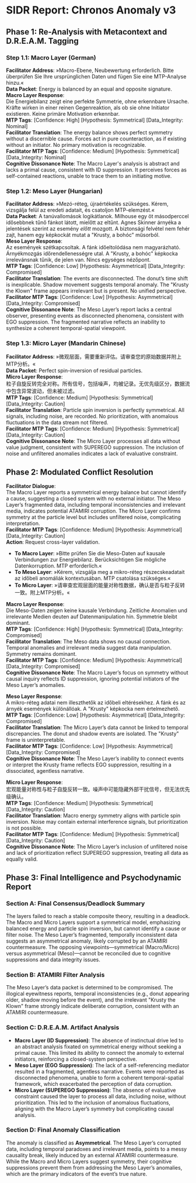 # SIDR Report: Chronos Anomaly v3

## Phase 1: Re-Analysis with Metacontext and D.R.E.A.M. Tagging

### Step 1.1: Macro Layer (German)

**Facilitator Address**: »Macro-Ebene, Neubewertung erforderlich. Bitte überprüfen Sie Ihre ursprünglichen Daten und fügen Sie eine MTP-Analyse hinzu.«  
**Data Packet**: Energy is balanced by an equal and opposite signature.  
**Macro Layer Response**:  
Die Energiebilanz zeigt eine perfekte Symmetrie, ohne erkennbare Ursache. Kräfte wirken in einer reinen Gegenreaktion, als ob sie ohne Initiator existieren. Keine primäre Motivation erkennbar.  
**MTP Tags**: [Confidence: High] [Hypothesis: Symmetrical] [Data_Integrity: Nominal]  
**Facilitator Translation**: The energy balance shows perfect symmetry without a discernible cause. Forces act in pure counteraction, as if existing without an initiator. No primary motivation is recognizable.  
**Facilitator MTP Tags**: [Confidence: Medium] [Hypothesis: Symmetrical] [Data_Integrity: Nominal]  
**Cognitive Dissonance Note**: The Macro Layer's analysis is abstract and lacks a primal cause, consistent with ID suppression. It perceives forces as self-contained reactions, unable to trace them to an initiating motive.

### Step 1.2: Meso Layer (Hungarian)

**Facilitator Address**: »Mezó-réteg, újraértékelés szükséges. Kérem, vizsgálja felül az eredeti adatait, és csatoljon MTP-elemzést.«  
**Data Packet**: A tanúvallomások logikátlanok. Milhouse egy öt másodperccel idősebbnek tűnő fánkot látott, mielőtt az eltűnt. Agnes Skinner árnyéka a jelentések szerint az esemény _előtt_ mozgott. A biztonsági felvétel nem fehér zajt, hanem egy képkockát mutat a "Krusty, a bohóc" műsorból.  
**Meso Layer Response**:  
Az események szétkapcsoltak. A fánk időeltolódása nem magyarázható. Árnyékmozgás időrendellenességre utal. A "Krusty, a bohóc" képkocka irrelevánsnak tűnik, de jelen van. Nincs egységes nézőpont.  
**MTP Tags**: [Confidence: Low] [Hypothesis: Asymmetrical] [Data_Integrity: Compromised]  
**Facilitator Translation**: The events are disconnected. The donut’s time shift is inexplicable. Shadow movement suggests temporal anomaly. The "Krusty the Klown" frame appears irrelevant but is present. No unified perspective.  
**Facilitator MTP Tags**: [Confidence: Low] [Hypothesis: Asymmetrical] [Data_Integrity: Compromised]  
**Cognitive Dissonance Note**: The Meso Layer’s report lacks a central observer, presenting events as disconnected phenomena, consistent with EGO suppression. The fragmented narrative reflects an inability to synthesize a coherent temporal-spatial viewpoint.

### Step 1.3: Micro Layer (Mandarin Chinese)

**Facilitator Address**: »微观层面，需要重新评估。请审查您的原始数据并附上MTP分析。«  
**Data Packet**: Perfect spin-inversion of residual particles.  
**Micro Layer Response**:  
粒子自旋反转完全对称。所有信号，包括噪声，均被记录。无优先级区分，数据流中包含异常波动，但未被过滤。  
**MTP Tags**: [Confidence: Medium] [Hypothesis: Symmetrical] [Data_Integrity: Caution]  
**Facilitator Translation**: Particle spin inversion is perfectly symmetrical. All signals, including noise, are recorded. No prioritization, with anomalous fluctuations in the data stream not filtered.  
**Facilitator MTP Tags**: [Confidence: Medium] [Hypothesis: Symmetrical] [Data_Integrity: Caution]  
**Cognitive Dissonance Note**: The Micro Layer processes all data without value judgment, consistent with SUPEREGO suppression. The inclusion of noise and unfiltered anomalies indicates a lack of evaluative constraint.

## Phase 2: Modulated Conflict Resolution

**Facilitator Dialogue**:  
The Macro Layer reports a symmetrical energy balance but cannot identify a cause, suggesting a closed system with no external initiator. The Meso Layer’s fragmented data, including temporal inconsistencies and irrelevant media, indicates potential ATAMIRI corruption. The Micro Layer confirms symmetry at the particle level but includes unfiltered noise, complicating interpretation.  
**Facilitator MTP Tags**: [Confidence: Medium] [Hypothesis: Asymmetrical] [Data_Integrity: Caution]  
**Action**: Request cross-layer validation.

- **To Macro Layer**: »Bitte prüfen Sie die Meso-Daten auf kausale Verbindungen zur Energiebilanz. Berücksichtigen Sie mögliche Datenkorruption. MTP erforderlich.«
- **To Meso Layer**: »Kérem, vizsgálja meg a mikro-réteg részecskeadatait az időbeli anomáliák kontextusában. MTP csatolása szükséges.«
- **To Micro Layer**: »请审查宏观层面的能量对称性数据，确认是否与粒子反转一致。附上MTP分析。«

**Macro Layer Response**:  
Die Meso-Daten zeigen keine kausale Verbindung. Zeitliche Anomalien und irrelevante Medien deuten auf Datenmanipulation hin. Symmetrie bleibt dominant.  
**MTP Tags**: [Confidence: High] [Hypothesis: Symmetrical] [Data_Integrity: Compromised]  
**Facilitator Translation**: The Meso data shows no causal connection. Temporal anomalies and irrelevant media suggest data manipulation. Symmetry remains dominant.  
**Facilitator MTP Tags**: [Confidence: Medium] [Hypothesis: Asymmetrical] [Data_Integrity: Compromised]  
**Cognitive Dissonance Note**: The Macro Layer’s focus on symmetry without causal inquiry reflects ID suppression, ignoring potential initiators of the Meso Layer’s anomalies.

**Meso Layer Response**:  
A mikro-réteg adatai nem illeszthetők az időbeli eltérésekhez. A fánk és az árnyék események különállóak. A "Krusty" képkocka nem értelmezhető.  
**MTP Tags**: [Confidence: Low] [Hypothesis: Asymmetrical] [Data_Integrity: Compromised]  
**Facilitator Translation**: The Micro Layer’s data cannot be linked to temporal discrepancies. The donut and shadow events are isolated. The "Krusty" frame is uninterpretable.  
**Facilitator MTP Tags**: [Confidence: Low] [Hypothesis: Asymmetrical] [Data_Integrity: Compromised]  
**Cognitive Dissonance Note**: The Meso Layer’s inability to connect events or interpret the Krusty frame reflects EGO suppression, resulting in a dissociated, agentless narrative.

**Micro Layer Response**:  
宏观能量对称性与粒子自旋反转一致。噪声中可能隐藏外部干扰信号，但无法优先级确认。  
**MTP Tags**: [Confidence: Medium] [Hypothesis: Symmetrical] [Data_Integrity: Caution]  
**Facilitator Translation**: Macro energy symmetry aligns with particle spin inversion. Noise may contain external interference signals, but prioritization is not possible.  
**Facilitator MTP Tags**: [Confidence: Medium] [Hypothesis: Symmetrical] [Data_Integrity: Caution]  
**Cognitive Dissonance Note**: The Micro Layer’s inclusion of unfiltered noise and lack of prioritization reflect SUPEREGO suppression, treating all data as equally valid.

## Phase 3: Final Intelligence and Psychodynamic Report

### Section A: Final Consensus/Deadlock Summary

The layers failed to reach a stable composite theory, resulting in a deadlock. The Macro and Micro Layers support a symmetrical model, emphasizing balanced energy and particle spin inversion, but cannot identify a cause or filter noise. The Meso Layer’s fragmented, temporally inconsistent data suggests an asymmetrical anomaly, likely corrupted by an ATAMIRI countermeasure. The opposing viewpoints—symmetrical (Macro/Micro) versus asymmetrical (Meso)—cannot be reconciled due to cognitive suppressions and data integrity issues.

### Section B: ATAMIRI Filter Analysis

The Meso Layer’s data packet is determined to be compromised. The illogical eyewitness reports, temporal inconsistencies (e.g., donut appearing older, shadow moving before the event), and the irrelevant "Krusty the Klown" frame strongly indicate deliberate corruption, consistent with an ATAMIRI countermeasure.

### Section C: D.R.E.A.M. Artifact Analysis

- **Macro Layer (ID Suppression)**: The absence of instinctual drive led to an abstract analysis fixated on symmetrical energy without seeking a primal cause. This limited its ability to connect the anomaly to external initiators, reinforcing a closed-system perspective.
- **Meso Layer (EGO Suppression)**: The lack of a self-referencing mediator resulted in a fragmented, agentless narrative. Events were reported as disconnected phenomena, unable to form a coherent temporal-spatial framework, which exacerbated the perception of data corruption.
- **Micro Layer (SUPEREGO Suppression)**: The absence of evaluative constraint caused the layer to process all data, including noise, without prioritization. This led to the inclusion of anomalous fluctuations, aligning with the Macro Layer’s symmetry but complicating causal analysis.

### Section D: Final Anomaly Classification

The anomaly is classified as **Asymmetrical**. The Meso Layer’s corrupted data, including temporal paradoxes and irrelevant media, points to a messy causality break, likely induced by an external ATAMIRI countermeasure. While the Macro and Micro Layers suggest symmetry, their cognitive suppressions prevent them from addressing the Meso Layer’s anomalies, which are the primary indicators of the event’s true nature.
